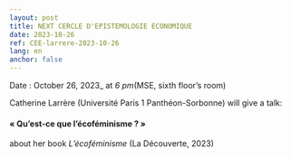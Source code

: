 ```yaml
---
layout: post
title: NEXT CERCLE D'EPISTEMOLOGIE ECONOMIQUE
date: 2023-10-26
ref: CEE-larrere-2023-10-26
lang: en
anchor: false
---
```



<i class="fas fa-table"></i> Date : October 26, 2023_ at _6 pm_(MSE, sixth floor’s room)

Catherine Larrère (Université Paris 1 Panthéon-Sorbonne)  will give a talk:

#### « Qu’est-ce que l’écoféminisme ? »

about her book *L’écoféminisme* (La Découverte, 2023) 
